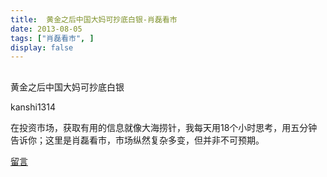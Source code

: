 ```yaml
---
title:  黄金之后中国大妈可抄底白银-肖磊看市
date: 2013-08-05
tags: ["肖磊看市", ]
display: false
---
```



## 



黄金之后中国大妈可抄底白银




kanshi1314




在投资市场，获取有用的信息就像大海捞针，我每天用18个小时思考，用五分钟告诉你；这里是肖磊看市，市场纵然复杂多变，但并非不可预期。










[留言](javascript:;)